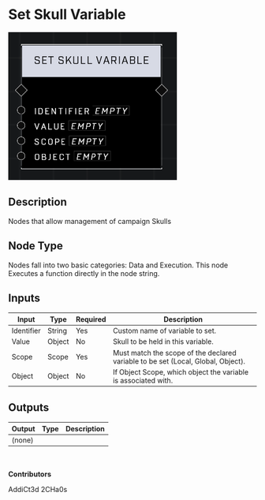 # Set Skull Variable
![](../../../.gitbook/assets/set-skull-variable.png)
## Description
Nodes that allow management of campaign Skulls

## Node Type
Nodes fall into two basic categories: Data and Execution. This node Executes a function directly in the node string.

## Inputs
| Input | Type | Required | Description |
|------------------|------------------|----------|--------------------------------------------------------------|
| Identifier | String | Yes | Custom name of variable to set. |
| Value | Object | No | Skull to be held in this variable. |
| Scope | Scope | Yes | Must match the scope of the declared variable to be set (Local, Global, Object). |
| Object | Object | No | If Object Scope, which object the variable is associated with. |

## Outputs
| Output | Type | Description |
|------------------|------------------|--------------------------------------------------------------|
| (none) | | |

\
\
**Contributors**

AddiCt3d 2CHa0s